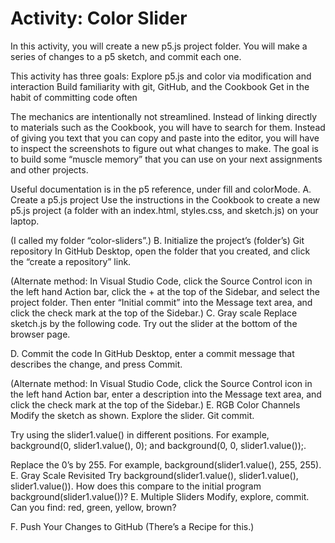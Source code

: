 # Activity: Color Slider

In this activity, you will create a new p5.js project folder. You will make a series of changes to a p5 sketch, and commit each one.

This activity has three goals:
Explore p5.js and color via modification and interaction
Build familiarity with git, GitHub, and the Cookbook
Get in the habit of committing code often

The mechanics are intentionally not streamlined. Instead of linking directly to materials such as the Cookbook, you will have to search for them. Instead of giving you text that you can copy and paste into the editor, you will have to inspect the screenshots to figure out what changes to make. The goal is to build some “muscle memory” that you can use on your next assignments and other projects.

Useful documentation is in the p5 reference, under fill and colorMode.
A. Create a p5.js project
Use the instructions in the Cookbook to create a new p5.js project (a folder with an index.html, styles.css, and sketch.js) on your laptop.

(I called my folder “color-sliders”.)
B. Initialize the project’s (folder’s) Git repository
In GitHub Desktop, open the folder that you created, and click the “create a repository” link.

(Alternate method: In Visual Studio Code, click the Source Control icon in the left hand Action bar, click the + at the top of the Sidebar, and select the project folder. Then enter “Initial commit” into the Message text area, and click the check mark at the top of the Sidebar.)
C. Gray scale
Replace sketch.js by the following code. Try out the slider at the bottom of the browser page.

D. Commit the code
In GitHub Desktop, enter a commit message that describes the change, and press Commit.

(Alternate method: In Visual Studio Code, click the Source Control icon in the left hand Action bar, enter a description into the Message text area, and click the check mark at the top of the Sidebar.)
E. RGB Color Channels
Modify the sketch as shown. Explore the slider. Git commit.


Try using the slider1.value() in different positions. For example, background(0, slider1.value(), 0); and background(0, 0, slider1.value());.

Replace the 0’s by 255. For example, background(slider1.value(), 255, 255).
E. Gray Scale Revisited
Try background(slider1.value(), slider1.value(), slider1.value()). How does this compare to the initial program background(slider1.value())?
E. Multiple Sliders
Modify, explore, commit. Can you find: red, green, yellow, brown?

F. Push Your Changes to GitHub
(There’s a Recipe for this.)




